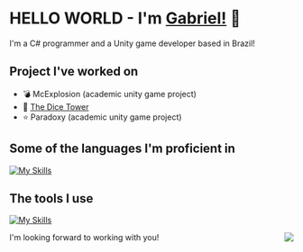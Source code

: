 **<h1> HELLO WORLD - I'm [Gabriel!](https://www.linkedin.com/in/gabriel-lucas-couto-santos-9983592b3/) :metal:</h1>**
<p>I'm a C# programmer and a Unity game developer based in Brazil!</p>

**<h2>Project I've worked on</h2>**
* :bomb: McExplosion (academic unity game project)
* :game_die: [The Dice Tower](https://drive.google.com/file/d/1T_CY_Yvc6zse3X6yvfUp-aYPoqnrpuj8/view?usp=sharing)
* :star: Paradoxy (academic unity game project)

**<h2>Some of the languages I'm proficient in</h2>**
[![My Skills](https://skillicons.dev/icons?i=cs,html,css)](https://skillicons.dev)

**<h2>The tools I use</h2>**
[![My Skills](https://skillicons.dev/icons?i=visualstudio,mysql,unity,vscode,blender)](https://skillicons.dev)

<p>I'm looking forward to working with you!<img align="right" src="https://web.archive.org/web/20090903073236im_/http://geocities.com/whoisceres2/bota.gif" /></p>
